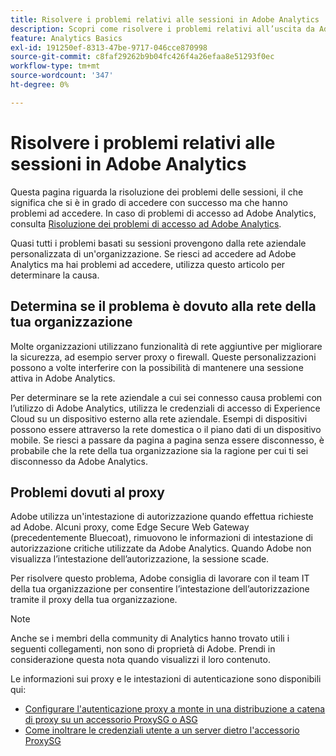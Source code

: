 ```yaml
---
title: Risolvere i problemi relativi alle sessioni in Adobe Analytics
description: Scopri come risolvere i problemi relativi all’uscita da Adobe Analytics.
feature: Analytics Basics
exl-id: 191250ef-8313-47be-9717-046cce870998
source-git-commit: c8faf29262b9b04fc426f4a26efaa8e51293f0ec
workflow-type: tm+mt
source-wordcount: '347'
ht-degree: 0%

---
```


# Risolvere i problemi relativi alle sessioni in Adobe Analytics

Questa pagina riguarda la risoluzione dei problemi delle sessioni, il che significa che si è in grado di accedere con successo ma che hanno problemi ad accedere. In caso di problemi di accesso ad Adobe Analytics, consulta [Risoluzione dei problemi di accesso ad Adobe Analytics](troubleshoot-login.md).

Quasi tutti i problemi basati su sessioni provengono dalla rete aziendale personalizzata di un&#39;organizzazione. Se riesci ad accedere ad Adobe Analytics ma hai problemi ad accedere, utilizza questo articolo per determinare la causa.

## Determina se il problema è dovuto alla rete della tua organizzazione

Molte organizzazioni utilizzano funzionalità di rete aggiuntive per migliorare la sicurezza, ad esempio server proxy o firewall. Queste personalizzazioni possono a volte interferire con la possibilità di mantenere una sessione attiva in Adobe Analytics.

Per determinare se la rete aziendale a cui sei connesso causa problemi con l’utilizzo di Adobe Analytics, utilizza le credenziali di accesso di Experience Cloud su un dispositivo esterno alla rete aziendale. Esempi di dispositivi possono essere attraverso la rete domestica o il piano dati di un dispositivo mobile. Se riesci a passare da pagina a pagina senza essere disconnesso, è probabile che la rete della tua organizzazione sia la ragione per cui ti sei disconnesso da Adobe Analytics.

## Problemi dovuti al proxy

Adobe utilizza un&#39;intestazione di autorizzazione quando effettua richieste ad Adobe. Alcuni proxy, come Edge Secure Web Gateway (precedentemente Bluecoat), rimuovono le informazioni di intestazione di autorizzazione critiche utilizzate da Adobe Analytics. Quando Adobe non visualizza l’intestazione dell’autorizzazione, la sessione scade.

Per risolvere questo problema, Adobe consiglia di lavorare con il team IT della tua organizzazione per consentire l’intestazione dell’autorizzazione tramite il proxy della tua organizzazione.

>[!NOTE]
>
>Anche se i membri della community di Analytics hanno trovato utili i seguenti collegamenti, non sono di proprietà di Adobe. Prendi in considerazione questa nota quando visualizzi il loro contenuto.

Le informazioni sui proxy e le intestazioni di autenticazione sono disponibili qui:

* [Configurare l&#39;autenticazione proxy a monte in una distribuzione a catena di proxy su un accessorio ProxySG o ASG](https://knowledge.broadcom.com/external/article/169255/configure-upstream-proxy-authentication.html)
* [Come inoltrare le credenziali utente a un server dietro l&#39;accessorio ProxySG](https://knowledge.broadcom.com/external/article/165859/how-to-forward-user-credentials-to-a-ser.html)
